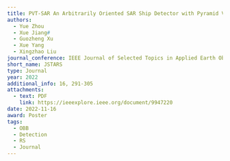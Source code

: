 ```yaml
---
title: PVT-SAR An Arbitrarily Oriented SAR Ship Detector with Pyramid Vision Transformer
authors:
  - Yue Zhou
  - Xue Jiang#
  - Guozheng Xu
  - Xue Yang
  - Xingzhao Liu
journal_conference: IEEE Journal of Selected Topics in Applied Earth Observations and Remote Sensing
short_name: JSTARS
type: Journal
year: 2022
additional_info: 16, 291-305
attachments:
  - text: PDF
    link: https://ieeexplore.ieee.org/document/9947220
date: 2022-11-16
award: Poster
tags:
  - OBB
  - Detection
  - RS
  - Journal
---
```

